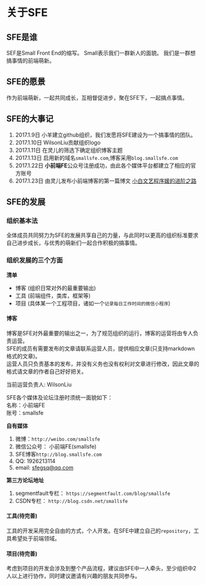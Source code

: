 # 关于SFE
## SFE是谁
SEF是Small Front End的缩写。 Small表示我们一群新人的面貌。
我们是一群想搞事情的前端萌新。

## SFE的愿景
作为前端萌新，一起共同成长，互相督促进步，聚在SFE下，一起搞点事情。

## SFE的大事记
1. 2017.1.9日 小羊建立github组织，我们发愿将SFE建设为一个搞事情的团队。
2. 2017.1.10日 WilsonLiu贡献组织logo
3. 2017.1.11日 在灵儿的筛选下确定组织博客主题
4. 2017.1.13日 启用新的域名`smallsfe.com`,博客采用`blog.smallsfe.com`
5. 2017.1.22日 **小前端FE**公众号注册成功，由此各个媒体平台都建立了相应的官方账号  
6. 2017.1.23日 由灵儿发布小前端博客的第一篇博文 [小白文艺程序媛的进阶之路](http://blog.smallsfe.com/2017/01/17/%E5%B0%8F%E7%99%BD%E6%96%87%E8%89%BA%E7%A8%8B%E5%BA%8F%E5%AA%9B%E7%9A%84%E8%BF%9B%E9%98%B6%E4%B9%8B%E8%B7%AF/)
## SFE的发展
### 组织基本法
全体成员共同努力为SFE的发展共享自己的力量，与此同时以更高的组织标准要求自己进步成长，与优秀的萌新们一起合作积极的搞事情。
### 组织发展的三个方面
**清单**
- 博客 (组织日常对外的最重要输出)
- 工具 (前端组件，类库，框架等)
- 项目 (具体某一个工程项目，诸如一个`记录每日工作时间的微信小程序`)

#### 博客
博客是SFE对外最重要的输出之一，为了规范组织的运行，博客的运营将由专人负责运营。  
SFE的成员有需要发布的文章请联系运营人员，提供相应文章(只支持markdown格式的文章)。  
运营人员只负责基本的发布，并没有义务也没有权利对文章进行修改，因此文章的格式请文章的作者自己好好把关。

当前运营负责人: WilsonLiu

SFE各个媒体及论坛注册时须统一面貌如下：  
名称：小前端FE  
账号：smallsfe  

**自有媒体**  

1. 微博：`http://weibo.com/smallsfe`
2. 微信公众号： 小前端FE(smallsfe)
3. SFE博客`http://blog.smallsfe.com`
4. QQ: 1926213114
5. email: sfegsq@qq.com

**第三方论坛地址**

1. segmentfault专栏： `https://segmentfault.com/blog/smallsfe`
2. CSDN专栏： `http://blog.csdn.net/smallsfe`

#### 工具(待完善)
工具的开发采用完全自由的方式，个人开发。在SFE中建立自己的`repository`，工具希望处于前端领域。

#### 项目(待完善)
考虑到项目的开发会涉及到整个产品流程，建议由SFE中一人牵头，至少组织中2人以上进行协作，同时建议邀请有兴趣的朋友共同参与。
